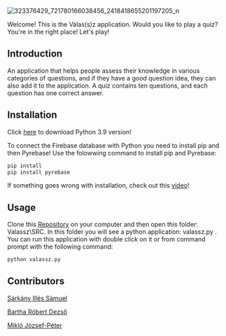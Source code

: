 ![323376429_721780166038456_2418418655201197205_n](https://user-images.githubusercontent.com/79135839/210170718-2f072681-f0b4-4bcb-b147-2f074929fffa.png)

Welcome! This is the Válas(s)z application. Would you like to play a quiz? You're in the right place! Let's play!

## Introduction
An application that helps people assess their knowledge in various categories of questions, and if they have a good question idea, they can also add it to the application. A quiz contains ten questions, and each question has one correct answer.

## Installation
Click [here](https://www.python.org/downloads/) to download Python 3.9 version!

To connect the Firebase database with Python you need to install pip and then Pyrebase!
Use the folowwing command to install pip and Pyrebase:
```bash
pip install
pip install pyrebase
```
If something goes wrong with installation, check out this [video](https://www.youtube.com/watch?v=eGCC3Se6QUE&ab_channel=Codenza)!

## Usage
Clone this [Repository](https://github.com/Jozsyy/Valassz) on your computer and then open this folder: Valassz\SRC.
In this folder you will see a python application: valassz.py .
You can run this application with double click on it or from command prompt with the following command:
```bash
python valassz.py
```
## Contributors
[Sárkány Illés Sámuel](https://github.com/illes50)

[Bartha Róbert Dezső](https://github.com/Bartha-coder)

[Mikló József-Péter](https://github.com/Jozsyy)
